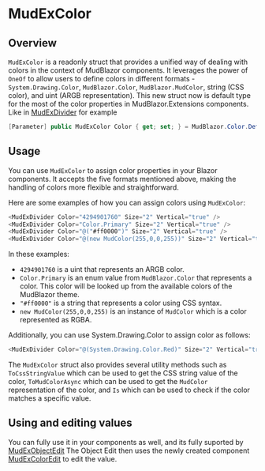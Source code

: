 ﻿# MudExColor

## Overview

`MudExColor` is a readonly struct that provides a unified way of dealing with colors in the context of MudBlazor components. 
It leverages the power of `OneOf` to allow users to define colors in different formats - `System.Drawing.Color`, `MudBlazor.Color`, `MudBlazor.MudColor`, string (CSS color), and uint (ARGB representation).
This new struct now is default type for the most of the color properties in MudBlazor.Extensions components. Like in [MudExDivider](https://www.mudex.org/c/MudExDivider) for example

```c#
[Parameter] public MudExColor Color { get; set; } = MudBlazor.Color.Default;
```

## Usage

You can use `MudExColor` to assign color properties in your Blazor components. It accepts the five formats mentioned above, making the handling of colors more flexible and straightforward.

Here are some examples of how you can assign colors using `MudExColor`:

```c#
<MudExDivider Color="4294901760" Size="2" Vertical="true" />
<MudExDivider Color="Color.Primary" Size="2" Vertical="true" />
<MudExDivider Color="@("#ff0000")" Size="2" Vertical="true" />
<MudExDivider Color="@(new MudColor(255,0,0,255))" Size="2" Vertical="true" />
```

In these examples:

- `4294901760` is a uint that represents an ARGB color.
- `Color.Primary` is an enum value from `MudBlazor.Color` that represents a color. This color will be looked up from the available colors of the MudBlazor theme.
- `"#ff0000"` is a string that represents a color using CSS syntax.
- `new MudColor(255,0,0,255)` is an instance of `MudColor` which is a color represented as RGBA.

Additionally, you can use System.Drawing.Color to assign color as follows:

```c#
<MudExDivider Color="@(System.Drawing.Color.Red)" Size="2" Vertical="true" />
```

The `MudExColor` struct also provides several utility methods such as `ToCssStringValue` which can be used to get the CSS string value of the color, `ToMudColorAsync` which can be used to get the `MudColor` representation of the color, and `Is` which can be used to check if the color matches a specific value.

## Using and editing values
You can fully use it in your components as well, and its fully suported by [MudExObjectEdit](https://www.mudex.org/d/ObjectEdit/MudExObjectEdit)
The Object Edit then uses the newly created component [MudExColorEdit](https://www.mudex.org/c/MudExColorEdit) to edit the value.

